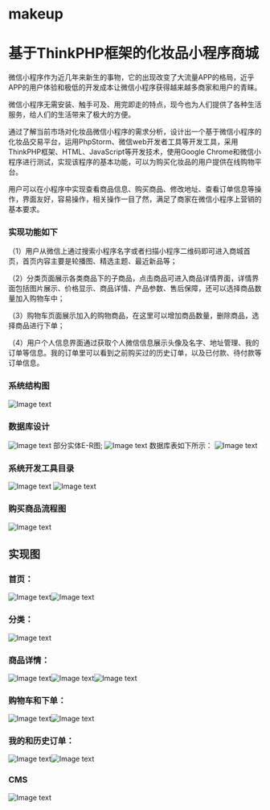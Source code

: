 # makeup
# 基于ThinkPHP框架的化妆品小程序商城

  微信小程序作为近几年来新生的事物，它的出现改变了大流量APP的格局，近乎APP的用户体验和极低的开发成本让微信小程序获得越来越多商家和用户的青睐。

  微信小程序无需安装、触手可及、用完即走的特点，现今也为人们提供了各种生活服务，给人们的生活带来了极大的方便。

  通过了解当前市场对化妆品微信小程序的需求分析，设计出一个基于微信小程序的化妆品交易平台，运用PhpStorm、微信web开发者工具等开发工具，采用ThinkPHP框架、HTML、JavaScript等开发技术，使用Google Chrome和微信小程序进行测试，实现该程序的基本功能，可以为购买化妆品的用户提供在线购物平台。

  用户可以在小程序中实现查看商品信息、购买商品、修改地址、查看订单信息等操作，界面友好，容易操作，相关操作一目了然，满足了商家在微信小程序上营销的基本要求。

### 实现功能如下
（1）用户从微信上通过搜索小程序名字或者扫描小程序二维码即可进入商城首页，首页内容主要是轮播图、精选主题、最近新品等；

（2）分类页面展示各类商品下的子商品，点击商品可进入商品详情界面，详情界面包括图片展示、价格显示、商品详情、产品参数、售后保障，还可以选择商品数量加入购物车中；

（3）购物车页面展示加入的购物商品，在这里可以增加商品数量，删除商品，选择商品进行下单；

（4）用户个人信息界面通过获取个人微信信息展示头像及名字、地址管理、我的订单等信息。我的订单里可以看到之前购买过的历史订单，以及已付款、待付款等订单信息。

### 系统结构图
![Image text](https://github.com/zzzccm/makeup/blob/master/img-storage/01.png)

### 数据库设计
![Image text](https://github.com/zzzccm/makeup/blob/master/img-storage/02.png)
部分实体E-R图;
![Image text](https://github.com/zzzccm/makeup/blob/master/img-storage/03.png)
数据库表如下所示：
![Image text](https://github.com/zzzccm/makeup/blob/master/img-storage/15.png)

### 系统开发工具目录
![Image text](https://github.com/zzzccm/makeup/blob/master/img-storage/16.png)
![Image text](https://github.com/zzzccm/makeup/blob/master/img-storage/17.png)

### 购买商品流程图
![Image text](https://github.com/zzzccm/makeup/blob/master/img-storage/18.png)

## 实现图
### 首页：
![Image text](https://github.com/zzzccm/makeup/blob/master/img-storage/04.png)![Image text](https://github.com/zzzccm/makeup/blob/master/img-storage/05.png)
### 分类：
![Image text](https://github.com/zzzccm/makeup/blob/master/img-storage/06.png)
### 商品详情：
![Image text](https://github.com/zzzccm/makeup/blob/master/img-storage/07.png)![Image text](https://github.com/zzzccm/makeup/blob/master/img-storage/08.png)![Image text](https://github.com/zzzccm/makeup/blob/master/img-storage/09.png)
### 购物车和下单：
![Image text](https://github.com/zzzccm/makeup/blob/master/img-storage/10.png)![Image text](https://github.com/zzzccm/makeup/blob/master/img-storage/11.png)
### 我的和历史订单：
![Image text](https://github.com/zzzccm/makeup/blob/master/img-storage/12.png)![Image text](https://github.com/zzzccm/makeup/blob/master/img-storage/13.png)
### CMS
![Image text](https://github.com/zzzccm/makeup/blob/master/img-storage/14.png)
